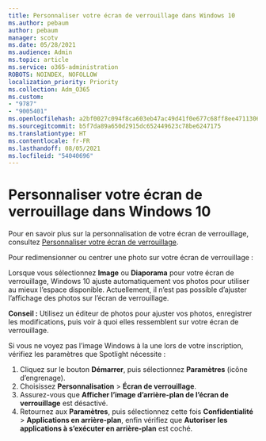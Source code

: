 ```yaml
---
title: Personnaliser votre écran de verrouillage dans Windows 10
ms.author: pebaum
author: pebaum
manager: scotv
ms.date: 05/28/2021
ms.audience: Admin
ms.topic: article
ms.service: o365-administration
ROBOTS: NOINDEX, NOFOLLOW
localization_priority: Priority
ms.collection: Adm_O365
ms.custom:
- "9787"
- "9005401"
ms.openlocfilehash: a2bf0027c094f8ca603eb47ac49d41f0e677c68ff8ee4711306d037bf826255c
ms.sourcegitcommit: b5f7da89a650d2915dc652449623c78be6247175
ms.translationtype: HT
ms.contentlocale: fr-FR
ms.lasthandoff: 08/05/2021
ms.locfileid: "54040696"
---
```

# <a name="personalize-your-lock-screen-in-windows-10"></a>Personnaliser votre écran de verrouillage dans Windows 10

Pour en savoir plus sur la personnalisation de votre écran de verrouillage, consultez [Personnaliser votre écran de verrouillage](https://support.microsoft.com/windows/personalize-your-lock-screen-81dab9b0-35cf-887c-84a0-6de8ef72bea0).

Pour redimensionner ou centrer une photo sur votre écran de verrouillage :

Lorsque vous sélectionnez **Image** ou **Diaporama** pour votre écran de verrouillage, Windows 10 ajuste automatiquement vos photos pour utiliser au mieux l’espace disponible. Actuellement, il n’est pas possible d’ajuster l’affichage des photos sur l’écran de verrouillage.

**Conseil :** Utilisez un éditeur de photos pour ajuster vos photos, enregistrer les modifications, puis voir à quoi elles ressemblent sur votre écran de verrouillage.

Si vous ne voyez pas l’image Windows à la une lors de votre inscription, vérifiez les paramètres que Spotlight nécessite : 

1. Cliquez sur le bouton **Démarrer**, puis sélectionnez **Paramètres** (icône d’engrenage).
1. Choisissez **Personnalisation** > **Écran de verrouillage**.
1. Assurez-vous que **Afficher l’image d’arrière-plan de l’écran de verrouillage** est désactivé.
1. Retournez aux **Paramètres**, puis sélectionnez cette fois **Confidentialité** > **Applications en arrière-plan**, enfin vérifiez que **Autoriser les applications à s’exécuter en arrière-plan** est coché.